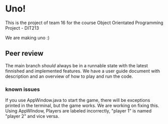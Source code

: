 # Uno!
This is the project of team 16 for the course Object Orientated Programming Project - DIT213

We are making uno :)
## Peer review
The main branch *should* always be in a runnable state with the latest finnished and implemented features. 
We have a user guide document with description and an overview of how to play and run the code. 

### known issues
If you use AppWindow.java to start the game, there will be exceptions printed in the terminal, but the game works. We are working on fixing this.
Using AppWIndow, Players are labeled incorrectly, "player 1" is named "player 2" and vice versa.
